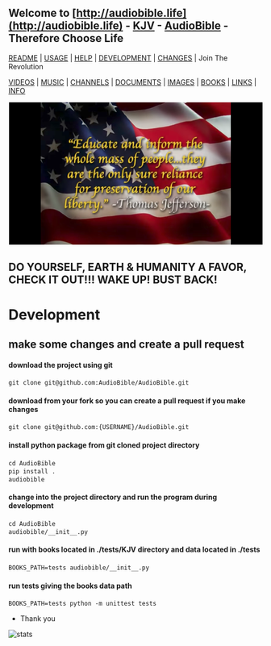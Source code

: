 ## Welcome to [http://audiobible.life](http://audiobible.life) - [KJV](https://github.com/AudioBible/KJV) - [AudioBible](https://github.com/AudioBible/AudioBible) - Therefore Choose Life

[README](README.md) | [USAGE](USAGE.md) | [HELP](HELP.md) | [DEVELOPMENT](DEVELOPMENT.md) | [CHANGES](CHANGES.md) | Join The Revolution

[VIDEOS](VIDEOS.md) | [MUSIC](MUSIC.md) | [CHANNELS](MUSIC.md) | [DOCUMENTS](DOCUMENTS.md) | [IMAGES](IMAGES.md) | [BOOKS](BOOKS.md) | [LINKS](LINKS.md) | [INFO](INFO.md)

[![thomas-jefferson-educate-and-inform-the-masses-quote](images/thomas-jefferson-educate-and-inform-the-masses-quote.png)](https://www.youtube.com/watch?v=72Lrz0khXP0)

## DO YOURSELF, EARTH & HUMANITY A FAVOR, CHECK IT OUT!!! WAKE UP! BUST BACK!

Development
===========

## make some changes and create a pull request

#### download the project using git

    git clone git@github.com:AudioBible/AudioBible.git
    
#### download from your fork so you can create a pull request if you make changes
    
    git clone git@github.com:{USERNAME}/AudioBible.git
    
#### install python package from git cloned project directory

    cd AudioBible
    pip install .
    audiobible

#### change into the project directory and run the program during development
    
    cd AudioBible
    audiobible/__init__.py
    
#### run with books located in ./tests/KJV directory and data located in ./tests
    
    BOOKS_PATH=tests audiobible/__init__.py
    
#### run tests giving the books data path

    BOOKS_PATH=tests python -m unittest tests


- Thank you

![stats](https://c.statcounter.com/11394987/0/efc40f08/0/)
